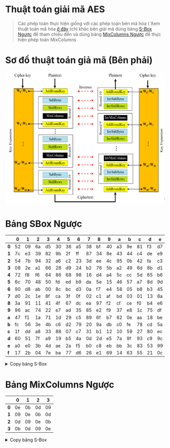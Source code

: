 # Thuật toán giải mã AES
>Các phép toán thực hiện giống với các phép toán bên mã hóa ( Xem thuật toán mã hóa [ở đây](../Bài%203/README.md) )chỉ khác bên giải mã dùng bảng [S-Box Ngược](#Bảng-SBox-Ngược) để tham chiếu đến và dùng bảng [MixColumns Ngược](#Bảng-MixColumns-Ngược) để thực hiện phép toán MixColumns

# Sơ đồ thuật toán giả mã (Bên phải)
![](Sơ_đồ_thuật_toán_AES.png)

# Bảng SBox Ngược
|   | 0  | 1  | 2  | 3  | 4  | 5  | 6  | 7  | 8  | 9  | a  | b  | c  | d  | e  | f  |
| --- | --- | --- | --- | --- | --- | --- | --- | --- | --- | --- | --- | --- | --- | --- | --- | --- |
| **0** | 52 | 09 | 6a | d5 | 30 | 36 | a5 | 38 | bf | 40 | a3 | 9e | 81 | f3 | d7 | fb | 
| **1** | 7c | e3 | 39 | 82 | 9b | 2f | ff | 87 | 34 | 8e | 43 | 44 | c4 | de | e9 | cb |
| **2** | 54 | 7b | 94 | 32 | a6 | c2 | 23 | 3d | ee | 4c | 95 | 0b | 42 | fa | c3 | 4e |
| **3** | 08 | 2e | a1 | 66 | 28 | d9 | 24 | b2 | 76 | 5b | a2 | 49 | 6d | 8b | d1 | 25 |
| **4** | 72 | f8 | f6 | 64 | 86 | 68 | 98 | 16 | d4 | a4 | 5c | cc | 5d | 65 | b6 | 92 |
| **5** | 6c | 70 | 48 | 50 | fd | ed | b9 | da | 5e | 15 | 46 | 57 | a7 | 8d | 9d | 84 |
| **6** | 90 | d8 | ab | 00 | 8c | bc | d3 | 0a | f7 | e4 | 58 | 05 | b8 | b3 | 45 | 06 |
| **7** | d0 | 2c | 1e | 8f | ca | 3f | 0f | 02 | c1 | af | bd | 03 | 01 | 13 | 8a | 6b |
| **8** | 3a | 91 | 11 | 41 | 4f | 67 | dc | ea | 97 | f2 | cf | ce | f0 | b4 | e6 | 73 |
| **9** | 96 | ac | 74 | 22 | e7 | ad | 35 | 85 | e2 | f9 | 37 | e8 | 1c | 75 | df | 6e |
| **a** | 47 | f1 | 1a | 71 | 1d | 29 | c5 | 89 | 6f | b7 | 62 | 0e | aa | 18 | be | 1b |
| **b** | fc | 56 | 3e | 4b | c6 | d2 | 79 | 20 | 9a | db | c0 | fe | 78 | cd | 5a | f4 |
| **c** | 1f | dd | a8 | 33 | 88 | 07 | c7 | 31 | b1 | 12 | 10 | 59 | 27 | 80 | ec | 5f |
| **d** | 60 | 51 | 7f | a9 | 19 | b5 | 4a | 0d | 2d | e5 | 7a | 9f | 93 | c9 | 9c | ef |
| **e** | a0 | e0 | 3b | 4d | ae | 2a | f5 | b0 | c8 | eb | bb | 3c | 83 | 53 | 99 | 61 |
| **f** | 17 | 2b | 04 | 7e | ba | 77 | d6 | 26 | e1 | 69 | 14 | 63 | 55 | 21 | 0c | 7d |

<details><summary>Copy bảng S-Box</summary>
<p>

```
["52","09","6a","d5","30","36","a5","38","bf","40","a3","9e","81","f3","d7","fb"]
["7c","e3","39","82","9b","2f","ff","87","34","8e","43","44","c4","de","e9","cb"]
["54","7b","94","32","a6","c2","23","3d","ee","4c","95","0b","42","fa","c3","4e"]
["08","2e","a1","66","28","d9","24","b2","76","5b","a2","49","6d","8b","d1","25"]
["72","f8","f6","64","86","68","98","16","d4","a4","5c","cc","5d","65","b6","92"]
["6c","70","48","50","fd","ed","b9","da","5e","15","46","57","a7","8d","9d","84"]
["90","d8","ab","00","8c","bc","d3","0a","f7","e4","58","05","b8","b3","45","06"]
["d0","2c","1e","8f","ca","3f","0f","02","c1","af","bd","03","01","13","8a","6b"]
["3a","91","11","41","4f","67","dc","ea","97","f2","cf","ce","f0","b4","e6","73"]
["96","ac","74","22","e7","ad","35","85","e2","f9","37","e8","1c","75","df","6e"]
["47","f1","1a","71","1d","29","c5","89","6f","b7","62","0e","aa","18","be","1b"]
["fc","56","3e","4b","c6","d2","79","20","9a","db","c0","fe","78","cd","5a","f4"]
["1f","dd","a8","33","88","07","c7","31","b1","12","10","59","27","80","ec","5f"]
["60","51","7f","a9","19","b5","4a","0d","2d","e5","7a","9f","93","c9","9c","ef"]
["a0","e0","3b","4d","ae","2a","f5","b0","c8","eb","bb","3c","83","53","99","61"]
["17","2b","04","7e","ba","77","d6","26","e1","69","14","63","55","21","0c","7d"]
```

</p>
</details>

# Bảng MixColumns Ngược
|   | 0  | 1  | 2  | 3  |
| --- | --- | --- | --- | --- |
| **0** | 0e | 0b | 0d | 09 | 
| **1** | 09 | 0e | 0b | 0d | 
| **2** | 0d | 09 | 0e | 0b | 
| **3** | 0b | 0d | 09 | 0e | 

<details><summary>Copy bảng S-Box</summary>
<p>

```
"0e","0b","0d","09",
"09","0e","0b","0d",
"0d","09","0e","0b",
"0b","0d","09","0e",
```

</p>
</details>
